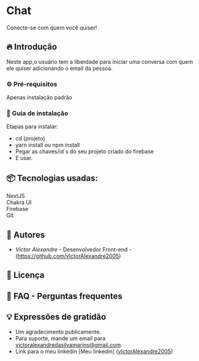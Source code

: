 
# Chat

Conecte-se com quem você quiser!
## 🔥 Introdução

Neste app,o usuário tem a liberdade para iniciar uma conversa com quem ele quiser adicionando o email da pessoa.
### ⚙️ Pré-requisitos


Apenas instalação padrão


### 🔨 Guia de instalação

Etapas para instalar:


- cd (projeto)
- yarn install ou npm install
- Pegar as chaves/id`s do seu projeto criado do firebase
- E usar.


## 📦 Tecnologias usadas:
NextJS <br/>
Chakra UI <br/>
Firebase<br/>
Git <br/>

## 👷 Autores

* *Victor Alexandre* - Desenvolvedor Front-end - (https://github.com/vIctorAlexandre2005)

## 📄 Licença

## 💭 FAQ - Perguntas frequentes

## 💡 Expressões de gratidão

* Um agradecimento publicamente.
* Para suporte, mande um email para victoralexandredasilvamarins@gmail.com.
* Link para o meu linkedin [Meu linkedin] ([vIctorAlexandre2005](https://www.linkedin.com/in/victoralexandredasilvamarins/))
